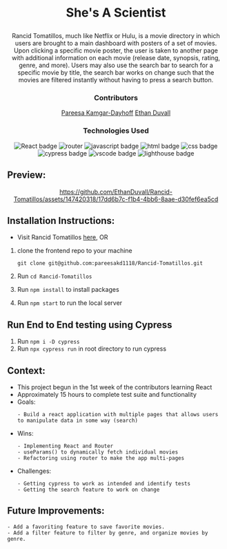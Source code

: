 # <p align="center">She's A Scientist</p>

<p align="center">Rancid Tomatillos, much like Netflix or Hulu, is a movie directory in which users are brought to a main dashboard with posters of a set of movies. Upon clicking a specific movie poster, the user is taken to another page with additional information on each movie (release date, synopsis, rating, genre, and more). Users may also use the search bar to search for a specific movie by title, the search bar works on change such that the movies are filtered instantly without having to press a search button.</p>

### <p align="center">Contributors</p>
<div align="center">

 [Pareesa Kamgar-Dayhoff](https://github.com/pareesakd1118) [Ethan Duvall](https://github.com/EthanDuvall)

</div>

### <p align="center">Technologies Used</p>
<div align="center">
  <img src="https://img.shields.io/badge/React-61DAFB?logo=react&logoColor=000&style=for-the-badge" alt="React badge">
  <img src="https://img.shields.io/badge/React%20Router-CA4245?logo=reactrouter&logoColor=fff&style=for-the-badge" alt="router">
  <img src="https://img.shields.io/badge/JavaScript-F7DF1E?logo=javascript&logoColor=000&style=for-the-badge" alt="javascript badge">
  <img src="https://img.shields.io/badge/HTML5-E34F26?logo=html5&logoColor=fff&style=for-the-badge" alt="html badge">
  <img src="https://img.shields.io/badge/CSS3-1572B6?logo=css3&logoColor=fff&style=for-the-badge" alt="css badge">
  <img src="https://img.shields.io/badge/Cypress-69D3A7?logo=cypress&logoColor=fff&style=for-the-badge" alt="cypress badge">
  <img src="https://img.shields.io/badge/Visual%20Studio%20Code-007ACC?logo=visualstudiocode&logoColor=fff&style=for-the-badge" alt="vscode badge">
  <img src="https://img.shields.io/badge/Lighthouse-F44B21?logo=lighthouse&logoColor=fff&style=for-the-badge" alt="lighthouse badge">
</div>

## Preview:
<div align="center">



https://github.com/EthanDuvall/Rancid-Tomatillos/assets/147420318/17dd6b7c-f1b4-4bb6-8aae-d30fef6ea5cd






</div>

## Installation Instructions:
- Visit Rancid Tomatillos [here](https://shes-a-scientist.vercel.app/), OR
1. clone the frontend repo to your machine
    
    ```
    git clone git@github.com:pareesakd1118/Rancid-Tomatillos.git
    ```
    
2. Run `cd Rancid-Tomatillos`
3. Run `npm install` to install packages
4. Run `npm start` to run the local server

## Run End to End testing using Cypress
1. Run `npm i -D cypress`
3. Run `npx cypress run` in root directory to run cypress

## Context:
<!-- wins, challenges, time spent, etc -->
- This project begun in the 1st week of the contributors learning React
- Approximately 15 hours to complete test suite and functionality
- Goals:
  ```
  - Build a react application with multiple pages that allows users to manipulate data in some way (search)
  ```
- Wins:
  ```
  - Implementing React and Router
  - useParams() to dynamically fetch individual movies
  - Refactoring using router to make the app multi-pages
  ```
- Challenges:
  ```
  - Getting cypress to work as intended and identify tests
  - Getting the search feature to work on change
  ```

## Future Improvements:
  ```
  - Add a favoriting feature to save favorite movies.
  - Add a filter feature to filter by genre, and organize movies by genre.

  ```



